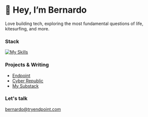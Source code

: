 # 👋 Hey, I’m Bernardo

Love building tech, exploring the most fundamental questions of life, kitesurfing, and more.  

### Stack
[![My Skills](https://skillicons.dev/icons?i=tailwind,js,ts,react,nextjs,ruby,rails,python,figma,vscode&theme=light&perline=7)](https://skillicons.dev)

### Projects & Writing
- [Endpoint](https://www.tryendpoint.com/)  
- [Cyber Republic](https://www.packapunch.it/)  
- [My Substack](https://substack.com/@bernardolisi)  

### Let's talk
bernardo@tryendpoint.com



